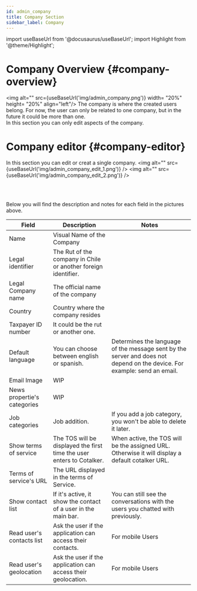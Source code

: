 ```yaml
---
id: admin_company
title: Company Section
sidebar_label: Company
---
```

import useBaseUrl from '@docusaurus/useBaseUrl'; 
import Highlight from '@theme/Highlight';

# Company Overview {#company-overview}
<img alt="" src={useBaseUrl('img/admin_company.png')} width= "20%" height= "20%" align="left"/>
The company is where the created users belong. For now, the user can only be related to one company, but in the future it could be more than one. <br/> In this section you can only edit aspects of the company.
<br clear="left" />

# Company editor {#company-editor}
In this section you can edit or creat a single company.
<img alt="" src={useBaseUrl('img/admin_company_edit_1.png')} />
<img alt="" src={useBaseUrl('img/admin_company_edit_2.png')} />

<br/><br/>

Below you will find the description and notes for each field in the pictures above.

| Field | Description | Notes | 
| ---- | ----------- | ----- | 
| Name | Visual Name of the Company | |
| Legal identifier | The Rut of the company in Chile or another foreign identifier. | |
| Legal Company name | The official name of the company | |
| Country | Country where the company resides |  |
| Taxpayer ID number | It could be the rut or another one. | |
| Default language | You can choose between english or spanish. | Determines the language of the message sent by the server and does not depend on the device. For example: send an email. |
| Email Image | WIP | |
| News propertie's categories | WIP | |
| Job categories | Job addition. | If you add a job category, you won't be able to delete it later. |
| Show terms of service | The TOS will be displayed the first time the user enters to Cotalker. | When active, the TOS will be the assigned URL. Otherwise it will display a default cotalker URL. |
| Terms of service's URL | The URL displayed in the terms of Service. |  |
| Show contact list | If it's active, it show the contact of a user in the main bar. | You can still see the conversations with the users you chatted with previously. |
| Read user's contacts list | Ask the user if the application can access their contacts. | For mobile Users |
| Read user's geolocation | Ask the user if the application can access their geolocation. | For mobile Users |